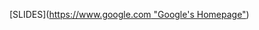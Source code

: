 [SLIDES]([https://www.google.com "Google's Homepage"](https://docs.google.com/presentation/d/1gByFMDgbXfm4wuWsAKkKHMFZuMNk0JNcmt25x5YzK0Q/edit?usp=sharing))
